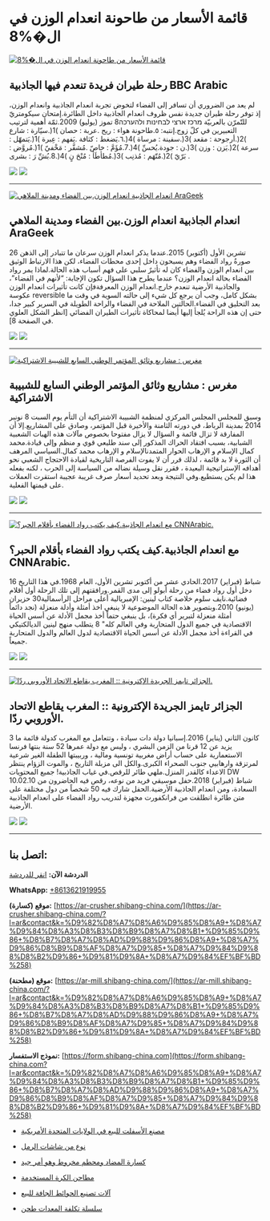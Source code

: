 # قائمة الأسعار من طاحونة انعدام الوزن في ال�%8

<a href="https://swt.shibang-china.com/?l=ar&img&k=%D9%82%D8%A7%D8%A6%D9%85%D8%A9+%D8%A7%D9%84%D8%A3%D8%B3%D8%B9%D8%A7%D8%B1+%D9%85%D9%86+%D8%B7%D8%A7%D8%AD%D9%88%D9%86%D8%A9+%D8%A7%D9%86%D8%B9%D8%AF%D8%A7%D9%85+%D8%A7%D9%84%D9%88%D8%B2%D9%86+%D9%81%D9%8A+%D8%A7%D9%84%EF%BF%BD%258" target="_blank">![قائمة الأسعار من طاحونة انعدام الوزن في ال�%8](http://static.shibang-china.com/all-800x300/1020.jpg)</a>

## رحلة طيران فريدة تنعدم فيها الجاذبية BBC Arabic
لم يعد من الضروري أن تسافر إلى الفضاء لتخوض تجربة انعدام الجاذبية وانعدام الوزن، إذ توفر رحلة طيران جديدة نفس ظروف انعدام الجاذبية داخل الطائرة.إمتحان سيكومتريّ للتّمرّن بالعربيّة מרכז ארצי לבחינות ולהערכה8 تموز (يوليو) 2009.ثمّة أهمية لترتيب التعبيرين في كلّ زوج.إنتبه: ٥.طاحونة هواء : ريح .عربة : حصان )1(.سيّارة : شارع )2(.أرجوحة : مقعد )3(.سفينة : مرساة )4(.٦.يَضغط : كثافة .يَفهم : عِبرة )1(.يَتمهّل : سرعة )2(.يَزن : وزن )3(.ن : جودة.يُحسِّ )4(.7.مُؤَمَّ : خاصّ .مُشفَّر : مَخْفيّ )1(.مُروَّض : بَرّيّ )2(.مُتّهَم : مُذنِب )3(.مُطأطَأ : مُنْحَ نٍ )4(.8.بُشِّ رَ : بشرى .


<a href="https://whatsapp.shibangsoft.com/WhatsApp.php" target="_blank" title="WhatsApp">![](http://static.shibang-china.com/icon/whatsapp.png)</a> <a href="https://swt.shibang-china.com/?l=ar&icon&k=%D9%82%D8%A7%D8%A6%D9%85%D8%A9+%D8%A7%D9%84%D8%A3%D8%B3%D8%B9%D8%A7%D8%B1+%D9%85%D9%86+%D8%B7%D8%A7%D8%AD%D9%88%D9%86%D8%A9+%D8%A7%D9%86%D8%B9%D8%AF%D8%A7%D9%85+%D8%A7%D9%84%D9%88%D8%B2%D9%86+%D9%81%D9%8A+%D8%A7%D9%84%EF%BF%BD%258" target="_blank">![](http://static.shibang-china.com/icon/chat-ar.png)</a>

---

<a href="https://swt.shibang-china.com/?l=ar&img&k=%D9%82%D8%A7%D8%A6%D9%85%D8%A9+%D8%A7%D9%84%D8%A3%D8%B3%D8%B9%D8%A7%D8%B1+%D9%85%D9%86+%D8%B7%D8%A7%D8%AD%D9%88%D9%86%D8%A9+%D8%A7%D9%86%D8%B9%D8%AF%D8%A7%D9%85+%D8%A7%D9%84%D9%88%D8%B2%D9%86+%D9%81%D9%8A+%D8%A7%D9%84%EF%BF%BD%258" target="_blank">![انعدام الجاذبية انعدام الوزن.بين الفضاء ومدينة الملاهي AraGeek](http://static.shibang-china.com/all-800x300/602.jpg)</a>

## انعدام الجاذبية انعدام الوزن.بين الفضاء ومدينة الملاهي AraGeek
26 تشرين الأول (أكتوبر) 2015.عندما يذكر انعدام الوزن سرعان ما تتبادر إلى الذهن صورةُ رواد الفضاء وهم يسبحون داخل إحدى محطات الفضاء، لكن هذا الارتباط الوثيق بين انعدام الوزن والفضاء كان له تأثيرٌ سلبي على فهم أسباب هذه الحالة.لماذا يمر رواد الفضاء بحالة انعدام الوزن؟ عندما يطرح هذا السؤال تكون الإجابة: “لأنهم في الفضاء”، والجاذبية الأرضية تنعدم خارج.انعدام الوزن المعرفةفإن كانت تأثيرات انعدام الوزن عكوسة reversible بشكل كامل، وجب أن يرجع كل شيء إلى حالته السوية في وقت ما بعد التحليق في الفضاء.الحالتين الملاحة في الفضاء والراحة الطويلة في السرير كبير جدا، حتى إن هذه الراحة يُلجأ إليها أيضا لمحاكاة تأثيرات الطيران الفضائي [انظر الشكل العلوي في الصفحة 8].


<a href="https://whatsapp.shibangsoft.com/WhatsApp.php" target="_blank" title="WhatsApp">![](http://static.shibang-china.com/icon/whatsapp.png)</a> <a href="https://swt.shibang-china.com/?l=ar&icon&k=%D9%82%D8%A7%D8%A6%D9%85%D8%A9+%D8%A7%D9%84%D8%A3%D8%B3%D8%B9%D8%A7%D8%B1+%D9%85%D9%86+%D8%B7%D8%A7%D8%AD%D9%88%D9%86%D8%A9+%D8%A7%D9%86%D8%B9%D8%AF%D8%A7%D9%85+%D8%A7%D9%84%D9%88%D8%B2%D9%86+%D9%81%D9%8A+%D8%A7%D9%84%EF%BF%BD%258" target="_blank">![](http://static.shibang-china.com/icon/chat-ar.png)</a>

---

<a href="https://swt.shibang-china.com/?l=ar&img&k=%D9%82%D8%A7%D8%A6%D9%85%D8%A9+%D8%A7%D9%84%D8%A3%D8%B3%D8%B9%D8%A7%D8%B1+%D9%85%D9%86+%D8%B7%D8%A7%D8%AD%D9%88%D9%86%D8%A9+%D8%A7%D9%86%D8%B9%D8%AF%D8%A7%D9%85+%D8%A7%D9%84%D9%88%D8%B2%D9%86+%D9%81%D9%8A+%D8%A7%D9%84%EF%BF%BD%258" target="_blank">![مغرس : مشاريع وثائق المؤتمر الوطني السابع للشبيبة الاشتراكية](http://static.shibang-china.com/all-800x300/470.jpg)</a>

## مغرس : مشاريع وثائق المؤتمر الوطني السابع للشبيبة الاشتراكية
وسبق للمجلس المجلس المركزي لمنظمة الشبيبة الاشتراكية أن التأم يوم السبت 8 نونبر 2014 بمدينة الرباط، في دورته الثامنة والأخيرة قبل المؤتمر، وصادق على المشاريع.إلا أن المفارقة لا تزال قائمة و السؤال لا يزال مفتوحا بخصوص مآلات هذه الهبات الشعبية الشبابية، بسبب افتقاد الحراك المذكور إلى سند طليعي قوي و منظم وإلى قيادة.محمد كمال الإسلام و الإرهاب الحوار المتمدنالإسلام و الإرهاب محمد كمال.السياسي المرهف أن الثورة لا بد قائمة ، لذلك قرر أن لا يفوت الفرصة التاريخية لقيادة الاحتجاج الشعبي نحو أهدافه الإستراتيجية البعيدة ، فقرر نقل وسيلة نضاله من السياسة إلى الحرب ، لكنه بفعله هذا لم يكن يستطيع.وفي النتيجة وبعد تحديد أسعار صرف غريبة عجيبة استقرت العملات على قيمتها الفعلية.


<a href="https://whatsapp.shibangsoft.com/WhatsApp.php" target="_blank" title="WhatsApp">![](http://static.shibang-china.com/icon/whatsapp.png)</a> <a href="https://swt.shibang-china.com/?l=ar&icon&k=%D9%82%D8%A7%D8%A6%D9%85%D8%A9+%D8%A7%D9%84%D8%A3%D8%B3%D8%B9%D8%A7%D8%B1+%D9%85%D9%86+%D8%B7%D8%A7%D8%AD%D9%88%D9%86%D8%A9+%D8%A7%D9%86%D8%B9%D8%AF%D8%A7%D9%85+%D8%A7%D9%84%D9%88%D8%B2%D9%86+%D9%81%D9%8A+%D8%A7%D9%84%EF%BF%BD%258" target="_blank">![](http://static.shibang-china.com/icon/chat-ar.png)</a>

---

<a href="https://swt.shibang-china.com/?l=ar&img&k=%D9%82%D8%A7%D8%A6%D9%85%D8%A9+%D8%A7%D9%84%D8%A3%D8%B3%D8%B9%D8%A7%D8%B1+%D9%85%D9%86+%D8%B7%D8%A7%D8%AD%D9%88%D9%86%D8%A9+%D8%A7%D9%86%D8%B9%D8%AF%D8%A7%D9%85+%D8%A7%D9%84%D9%88%D8%B2%D9%86+%D9%81%D9%8A+%D8%A7%D9%84%EF%BF%BD%258" target="_blank">![مع انعدام الجاذبية.كيف يكتب رواد الفضاء بأقلام الحبر؟ CNNArabic.](http://static.shibang-china.com/all-800x300/396.jpg)</a>

## مع انعدام الجاذبية.كيف يكتب رواد الفضاء بأقلام الحبر؟ CNNArabic.
16 شباط (فبراير) 2017.الحادي عشر من أكتوبر تشرين الأول، العام 1968.في هذا التاريخ دخل أول رواد فضاء من رحلة أبولو إلى مدى القمر.ورافقتهم إلى تلك الرحلة أول أقلام فضائية.نايف سلوم خلاصة كتاب لينين: الإمبريالية أعلى مراحل الرأسمالية30 حزيران (يونيو) 2010.وبتصوير هذه الحالة الموضوعية لا ينبغي اخذ أمثلة وأدلة منعزلة (نجد دائماً أمثلة منعزلة لتبرير أي فكرة)، بل ينبغي حتماً أخذ مجمل الأدلة عن أسس الحياة الاقتصادية في جميع الدول المتحاربة وفي العالم كله&quot; 8 يتطلب منهج لينين الديالكتيكي في القراءة أخذ مجمل الأدلة عن أسس الحياة الاقتصادية لدول العالم والدول المتحاربة جميعاً.


<a href="https://whatsapp.shibangsoft.com/WhatsApp.php" target="_blank" title="WhatsApp">![](http://static.shibang-china.com/icon/whatsapp.png)</a> <a href="https://swt.shibang-china.com/?l=ar&icon&k=%D9%82%D8%A7%D8%A6%D9%85%D8%A9+%D8%A7%D9%84%D8%A3%D8%B3%D8%B9%D8%A7%D8%B1+%D9%85%D9%86+%D8%B7%D8%A7%D8%AD%D9%88%D9%86%D8%A9+%D8%A7%D9%86%D8%B9%D8%AF%D8%A7%D9%85+%D8%A7%D9%84%D9%88%D8%B2%D9%86+%D9%81%D9%8A+%D8%A7%D9%84%EF%BF%BD%258" target="_blank">![](http://static.shibang-china.com/icon/chat-ar.png)</a>

---

<a href="https://swt.shibang-china.com/?l=ar&img&k=%D9%82%D8%A7%D8%A6%D9%85%D8%A9+%D8%A7%D9%84%D8%A3%D8%B3%D8%B9%D8%A7%D8%B1+%D9%85%D9%86+%D8%B7%D8%A7%D8%AD%D9%88%D9%86%D8%A9+%D8%A7%D9%86%D8%B9%D8%AF%D8%A7%D9%85+%D8%A7%D9%84%D9%88%D8%B2%D9%86+%D9%81%D9%8A+%D8%A7%D9%84%EF%BF%BD%258" target="_blank">![الجزائر تايمز الجريدة الإكترونية :: المغرب يقاطع الاتحاد الأوروبي ردّا.](http://static.shibang-china.com/all-800x300/384.jpg)</a>

## الجزائر تايمز الجريدة الإكترونية :: المغرب يقاطع الاتحاد الأوروبي ردّا.
3 كانون الثاني (يناير) 2016.إسبانيا دولة دات سيادة ، وتتعامل مع المغرب كدولة قائمة ما يزيد عن 12 قرنا من الزمن البشري ، وليس مع دولة عمرها 52 سنة بنتها فرنسا الاستعمارية على حساب أراض مغربية تونسية ومالية ، وربيبتها الطفلة الغير شرعية لمرتزقة وارهابيي جنوب الصحراء الكبرى.والكل الى مزبلة التاريخ ، والموت الزؤام ينتظر الاعداء كالقدر المنزل.ملهي طائر للرقص.في غياب الجاذبية! جميع المحتويات DW 10.02.10 شباط (فبراير) 2018.حفل موسيقي فريد من نوعه، رقص فيه الحاضرون من السعادة، ومن انعدام الجاذبية الأرضية.الحفل شارك فيه 50 شخصاً من دول مختلفة على متن طائرة انطلقت من فرانكفورت مجهزة لتدريب رواد الفضاء على انعدام الجاذبية الأرضية.


<a href="https://whatsapp.shibangsoft.com/WhatsApp.php" target="_blank" title="WhatsApp">![](http://static.shibang-china.com/icon/whatsapp.png)</a> <a href="https://swt.shibang-china.com/?l=ar&icon&k=%D9%82%D8%A7%D8%A6%D9%85%D8%A9+%D8%A7%D9%84%D8%A3%D8%B3%D8%B9%D8%A7%D8%B1+%D9%85%D9%86+%D8%B7%D8%A7%D8%AD%D9%88%D9%86%D8%A9+%D8%A7%D9%86%D8%B9%D8%AF%D8%A7%D9%85+%D8%A7%D9%84%D9%88%D8%B2%D9%86+%D9%81%D9%8A+%D8%A7%D9%84%EF%BF%BD%258" target="_blank">![](http://static.shibang-china.com/icon/chat-ar.png)</a>

---
## اتصل بنا:

**الدردشة الآن:** [انقر للدردشة](https://swt.shibang-china.com?l=ar&contact&k=%D9%82%D8%A7%D8%A6%D9%85%D8%A9+%D8%A7%D9%84%D8%A3%D8%B3%D8%B9%D8%A7%D8%B1+%D9%85%D9%86+%D8%B7%D8%A7%D8%AD%D9%88%D9%86%D8%A9+%D8%A7%D9%86%D8%B9%D8%AF%D8%A7%D9%85+%D8%A7%D9%84%D9%88%D8%B2%D9%86+%D9%81%D9%8A+%D8%A7%D9%84%EF%BF%BD%258)

**WhatsApp:**  [+8613621919955](https://whatsapp.shibangsoft.com/WhatsApp.php)

**موقع (كسارة):** [https://ar-crusher.shibang-china.com/](https://ar-crusher.shibang-china.com/?l=ar&contact&k=%D9%82%D8%A7%D8%A6%D9%85%D8%A9+%D8%A7%D9%84%D8%A3%D8%B3%D8%B9%D8%A7%D8%B1+%D9%85%D9%86+%D8%B7%D8%A7%D8%AD%D9%88%D9%86%D8%A9+%D8%A7%D9%86%D8%B9%D8%AF%D8%A7%D9%85+%D8%A7%D9%84%D9%88%D8%B2%D9%86+%D9%81%D9%8A+%D8%A7%D9%84%EF%BF%BD%258)

**موقع (مطحنة):** [https://ar-mill.shibang-china.com/](https://ar-mill.shibang-china.com/?l=ar&contact&k=%D9%82%D8%A7%D8%A6%D9%85%D8%A9+%D8%A7%D9%84%D8%A3%D8%B3%D8%B9%D8%A7%D8%B1+%D9%85%D9%86+%D8%B7%D8%A7%D8%AD%D9%88%D9%86%D8%A9+%D8%A7%D9%86%D8%B9%D8%AF%D8%A7%D9%85+%D8%A7%D9%84%D9%88%D8%B2%D9%86+%D9%81%D9%8A+%D8%A7%D9%84%EF%BF%BD%258)

**نموذج الاستفسار:** [https://form.shibang-china.com](https://form.shibang-china.com?l=ar&contact&k=%D9%82%D8%A7%D8%A6%D9%85%D8%A9+%D8%A7%D9%84%D8%A3%D8%B3%D8%B9%D8%A7%D8%B1+%D9%85%D9%86+%D8%B7%D8%A7%D8%AD%D9%88%D9%86%D8%A9+%D8%A7%D9%86%D8%B9%D8%AF%D8%A7%D9%85+%D8%A7%D9%84%D9%88%D8%B2%D9%86+%D9%81%D9%8A+%D8%A7%D9%84%EF%BF%BD%258)

* [مصنع الأسفلت للبيع في الولايات المتحدة الأمريكية](../29/%D9%85%D8%B5%D9%86%D8%B9%20%D8%A7%D9%84%D8%A3%D8%B3%D9%81%D9%84%D8%AA%20%D9%84%D9%84%D8%A8%D9%8A%D8%B9%20%D9%81%D9%8A%20%D8%A7%D9%84%D9%88%D9%84%D8%A7%D9%8A%D8%A7%D8%AA%20%D8%A7%D9%84%D9%85%D8%AA%D8%AD%D8%AF%D8%A9%20%D8%A7%D9%84%D8%A3%D9%85%D8%B1%D9%8A%D9%83%D9%8A%D8%A9.md)

* [نوع من شاشات الرمل](../27/%D9%86%D9%88%D8%B9%20%D9%85%D9%86%20%D8%B4%D8%A7%D8%B4%D8%A7%D8%AA%20%D8%A7%D9%84%D8%B1%D9%85%D9%84.md)

* [كسارة المضاد ومحطم مخروط وهو أمر جيد](../30/%D9%83%D8%B3%D8%A7%D8%B1%D8%A9%20%D8%A7%D9%84%D9%85%D8%B6%D8%A7%D8%AF%20%D9%88%D9%85%D8%AD%D8%B7%D9%85%20%D9%85%D8%AE%D8%B1%D9%88%D8%B7%20%D9%88%D9%87%D9%88%20%D8%A3%D9%85%D8%B1%20%D8%AC%D9%8A%D8%AF.md)

* [مطاحن الكرة المستخدمة](../30/%D9%85%D8%B7%D8%A7%D8%AD%D9%86%20%D8%A7%D9%84%D9%83%D8%B1%D8%A9%20%D8%A7%D9%84%D9%85%D8%B3%D8%AA%D8%AE%D8%AF%D9%85%D8%A9.md)

* [آلات تصنيع الحوائط الجافة للبيع](../29/%D8%A2%D9%84%D8%A7%D8%AA%20%D8%AA%D8%B5%D9%86%D9%8A%D8%B9%20%D8%A7%D9%84%D8%AD%D9%88%D8%A7%D8%A6%D8%B7%20%D8%A7%D9%84%D8%AC%D8%A7%D9%81%D8%A9%20%D9%84%D9%84%D8%A8%D9%8A%D8%B9.md)

* [سلسلة تكلفة المعدات طحن](../29/%D8%B3%D9%84%D8%B3%D9%84%D8%A9%20%D8%AA%D9%83%D9%84%D9%81%D8%A9%20%D8%A7%D9%84%D9%85%D8%B9%D8%AF%D8%A7%D8%AA%20%D8%B7%D8%AD%D9%86.md)